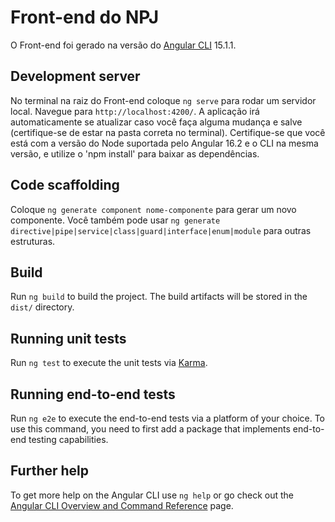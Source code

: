 # Front-end do NPJ

O Front-end foi gerado na versão do [Angular CLI](https://github.com/angular/angular-cli) 15.1.1.

## Development server

No terminal na raiz do Front-end coloque `ng serve` para rodar um servidor local. Navegue para `http://localhost:4200/`. A aplicação irá automaticamente se atualizar caso você faça alguma mudança e salve (certifique-se de estar na pasta correta no terminal).
Certifique-se que você está com a versão do Node suportada pelo Angular 16.2 e o CLI na mesma versão, e utilize o 'npm install' para baixar as dependências.

## Code scaffolding

Coloque `ng generate component nome-componente` para gerar um novo componente. Você também pode usar `ng generate directive|pipe|service|class|guard|interface|enum|module` para outras estruturas.

## Build

Run `ng build` to build the project. The build artifacts will be stored in the `dist/` directory.

## Running unit tests

Run `ng test` to execute the unit tests via [Karma](https://karma-runner.github.io).

## Running end-to-end tests

Run `ng e2e` to execute the end-to-end tests via a platform of your choice. To use this command, you need to first add a package that implements end-to-end testing capabilities.

## Further help

To get more help on the Angular CLI use `ng help` or go check out the [Angular CLI Overview and Command Reference](https://angular.io/cli) page.
